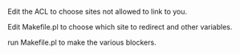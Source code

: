 Edit the ACL to choose sites not allowed to link to you.

Edit Makefile.pl to choose which site to redirect and other variables.

run Makefile.pl to make the various blockers.
